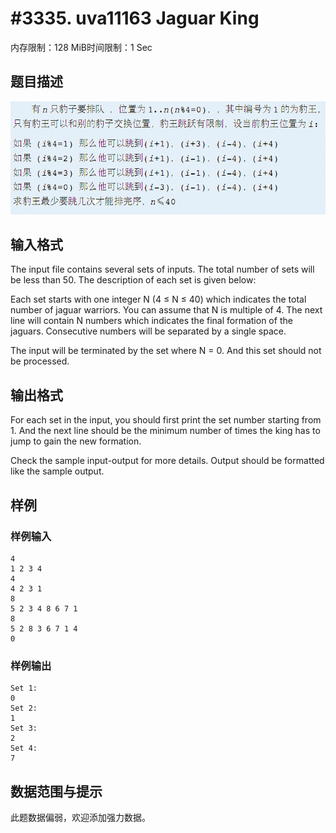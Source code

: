 # #3335. uva11163 Jaguar King

内存限制：128 MiB时间限制：1 Sec

## 题目描述

![](upload/201312/11(4).jpg)

## 输入格式

The input file contains several sets of inputs. The total number of sets will be less than 50. The description of each set is given below:

Each set starts with one integer N (4 &le; N &le; 40) which indicates the total number of jaguar warriors. You can assume that N is multiple of 4. The next line will contain N numbers which indicates the final formation of the jaguars. Consecutive numbers will be separated by a single space.

The input will be terminated by the set where N = 0. And this set should not be processed.

## 输出格式

For each set in the input, you should first print the set number starting from 1. And the next line should be the minimum number of times the king has to jump to gain the new formation.

Check the sample input-output for more details. Output should be formatted like the sample output.

## 样例

### 样例输入

    
    4
    1 2 3 4
    4
    4 2 3 1
    8
    5 2 3 4 8 6 7 1
    8
    5 2 8 3 6 7 1 4
    0
    

### 样例输出

    
    Set 1:
    0
    Set 2:
    1
    Set 3:
    2
    Set 4:
    7
    
    

## 数据范围与提示

此题数据偏弱，欢迎添加强力数据。
